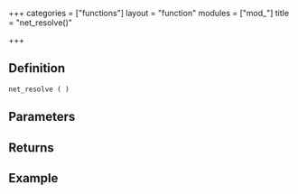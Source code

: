 +++
categories = ["functions"]
layout = "function"
modules = ["mod_"]
title = "net_resolve()"

+++

## Definition

    net_resolve ( )

## Parameters

## Returns

## Example
